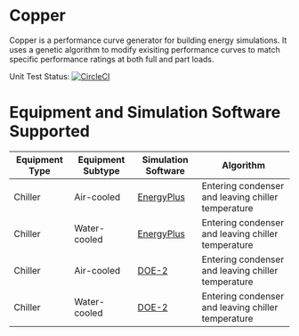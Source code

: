 # Copper
Copper is a performance curve generator for building energy simulations. It uses a genetic algorithm to modify exisiting performance curves to match specific performance ratings at both full and part loads.

Unit Test Status: [![CircleCI](https://circleci.com/gh/lymereJ/copper.svg?style=svg)](https://circleci.com/gh/lymereJ/copper)

# Equipment and Simulation Software Supported
| Equipment Type | Equipment Subtype | Simulation Software | Algorithm |
| ------------- | ------------- | ------------- | ------------- |
| Chiller | Air-cooled | [EnergyPlus](https://github.com/NREL/EnergyPlus) | Entering condenser and leaving chiller temperature |
| Chiller | Water-cooled | [EnergyPlus](https://github.com/NREL/EnergyPlus) | Entering condenser and leaving chiller temperature |
| Chiller | Air-cooled | [DOE-2](http://www.doe2.com/) | Entering condenser and leaving chiller temperature |
| Chiller | Water-cooled | [DOE-2](http://www.doe2.com/) | Entering condenser and leaving chiller temperature | 
